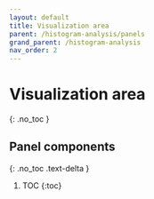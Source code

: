 ```yaml
---
layout: default
title: Visualization area
parent: /histogram-analysis/panels
grand_parent: /histogram-analysis
nav_order: 2
---
```


# Visualization area
{: .no_toc }

## Panel components
{: .no_toc .text-delta }

1. TOC
{:toc}



